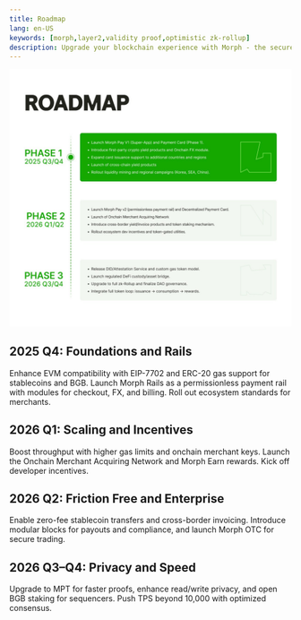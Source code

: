 ```yaml
---
title: Roadmap
lang: en-US
keywords: [morph,layer2,validity proof,optimistic zk-rollup]
description: Upgrade your blockchain experience with Morph - the secure decentralized, cost0efficient, and high-performing optimistic zk-rollup solution. Try it now!
---
```



![1](../../assets/docs/about/roadmap/roadmap1.jpg)



## 2025 Q4: Foundations and Rails
Enhance EVM compatibility with EIP-7702 and ERC-20 gas support for stablecoins and BGB. Launch Morph Rails as a permissionless payment rail with modules for checkout, FX, and billing. Roll out ecosystem standards for merchants.

## 2026 Q1: Scaling and Incentives
Boost throughput with higher gas limits and onchain merchant keys. Launch the Onchain Merchant Acquiring Network and Morph Earn rewards. Kick off developer incentives.

## 2026 Q2: Friction Free and Enterprise
Enable zero-fee stablecoin transfers and cross-border invoicing. Introduce modular blocks for payouts and compliance, and launch Morph OTC for secure trading.

## 2026 Q3–Q4: Privacy and Speed
Upgrade to MPT for faster proofs, enhance read/write privacy, and open BGB staking for sequencers. Push TPS beyond 10,000 with optimized consensus.
